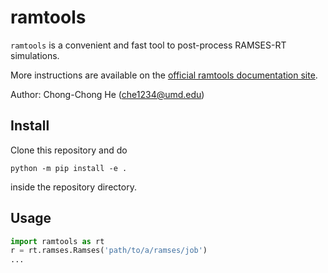 # ramtools

`ramtools` is a convenient and fast tool to post-process RAMSES-RT simulations. 

More instructions are available on the [official ramtools documentation site](https://chongchonghe.github.io/ramtools-pages/). 

Author: Chong-Chong He (che1234@umd.edu)

## Install

Clone this repository and do

```
python -m pip install -e .
```
inside the repository directory.

## Usage

```python
import ramtools as rt
r = rt.ramses.Ramses('path/to/a/ramses/job')
...
```



<!-- to the same folder as your scripts. It will look like this: -->

<!-- ``` -->
<!-- ramtools -->
<!-- ├── README.md -->
<!-- ├── plotutils.py -->
<!-- ├── ramses.py -->
<!-- ├── test -->
<!-- │   └── test.py -->
<!-- ├── units.py -->
<!-- ├── utilities.py -->
<!-- └── yt_field_descrs.py -->
<!-- your_script.py -->
<!-- ``` -->

<!-- In your script, import these tools like a Python module. For instance, `from ramtools import ramses` or `from ramtools.plotutils import den_setup`. See examples in test/test.py -->

<!-- Run the test by modifying the path and output id in test.py and do -->

<!-- ``` -->
<!-- python ramtools/test/test.py -->
<!-- ``` -->

